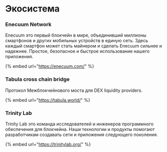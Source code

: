 # Экосистема

### Enecuum Network

Enecuum это первый блокчейн в мире, объединивший миллионы смартфонов и других мобильных устройств в единую сеть. Здесь каждый смартфон может стать майнером и сделать Enecuum сильнее и надежнее. Простое, безопасное и быстрое использование нашего приложения.

{% embed url="https://enecuum.com/" %}



### Tabula cross chain bridge

Протокол Межблокчейнового моста  для DEX liquidity providers.

{% embed url="https://tabula.world/" %}

### Trinity Lab

Trinity Lab это команда исследователей и инженеров программного обеспечения для блокчейна. Наши технологии и продукты помогают разработчикам создавать сети и приложения следующего поколения.

{% embed url="https://trinitylab.org/" %}

